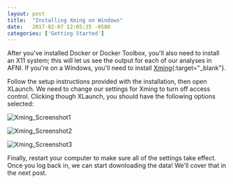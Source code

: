 ```yaml
---
layout: post
title:  "Installing Xming on Windows"
date:   2017-02-07 12:05:35 -0500
categories: ['Getting Started']
---
```


After you've installed Docker or Docker Toolbox, you'll also need to install an X11 system; this will let us see the output for each of our analyses in AFNI. If you're on a Windows, you'll need to install [Xming](https://sourceforge.net/projects/xming/){:target="_blank"}. 

Follow the setup instructions provided with the installation, then open XLaunch. We need to change our settings for Xming to turn off access control. Clicking though XLaunch, you should have the following options selected:

![Xming_Screenshot1](/hd4630_workshops/assets/Xming_Display.png)

![Xming_Screenshot2](/hd4630_workshops/assets/Xming_Client.png)

![Xming_Screenshot3](/hd4630_workshops/assets/Xming_Access.png)

Finally, restart your computer to make sure all of the settings take effect. Once you log back in, we can start downloading the data! We'll cover that in the next post.